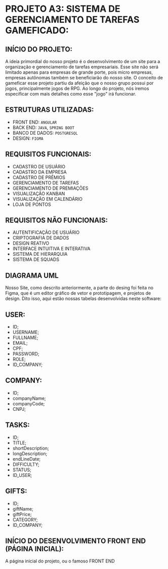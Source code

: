 # PROJETO A3: SISTEMA DE GERENCIAMENTO DE TAREFAS GAMEFICADO:

## INÍCIO DO PROJETO:

A ideia primordial do nosso projeto é o desenvolvimento de um site para a organização e gerenciamento de tarefas empresariais.
Esse site não será limitado apenas para empresas de grande porte, pois micro empresas, empresas autônomas também se beneficiarão do nosso site.
O conceito de gameficar esse projeto partiu da afeição que o nosso grupo possui por jogos, principalmente jogos de RPG.
Ao longo do projeto, nós iremos especificar com mais detalhes como esse "jogo" irá funcionar.

## ESTRUTURAS UTILIZADAS:

- FRONT END: `ANGULAR`
- BACK END: `JAVA`, `SPRING BOOT`
- BANCO DE DADOS: `POSTGRESQL`
- DESIGN: `FIGMA`

## REQUISITOS FUNCIONAIS:

- CADASTRO DE USUÁRIO
- CADASTRO DA EMPRESA
- CADASTRO DE PRÊMIOS
- GERENCIAMENTO DE TAREFAS
- GERENCIAMENTO DE PREMIAÇÕES
- VISUALIZAÇÃO KANBAN
- VISUALIZAÇÃO EM CALENDÁRIO
- LOJA DE PONTOS

## REQUISITOS NÃO FUNCIONAIS:

- AUTENTIFICAÇÃO DE USUÁRIO
- CRIPTOGRAFIA DE DADOS
- DESIGN REATIVO
- INTERFACE INTUITIVA E INTERATIVA
- SISTEMA DE HIERARQUIA
- SISTEMA DE SQUADS

## DIAGRAMA UML

Nosso Site, como descrito anteriormente, a parte do desing foi feita no Figma, que é um editor gráfico de vetor e prototipagem, e projetos de design. Dito isso, aqui estão nossas tabelas desenvolvidas neste software:

## USER:
 - ID;
 - USERNAME;
 - FULLNAME;
 - EMAIL;
 - CPF;
 - PASSWORD;
 - ROLE;
 - ID_COMPANY;

## COMPANY:
- ID;
- companyName;
- companyCode;
- CNPJ;

## TASKS:
- ID;
- TITLE;
- shortDescription;
- longDescription;
- endLineDate;
- DIFFICULTY;
- STATUS;
- ID_USER;

## GIFTS:
- ID;
- giftName;
- giftPrice;
- CATEGORY;
- ID_COMPANY;

## INÍCIO DO DESENVOLVIMENTO FRONT END (PÁGINA INICIAL):

A página inicial do projeto, ou o famoso FRONT END
